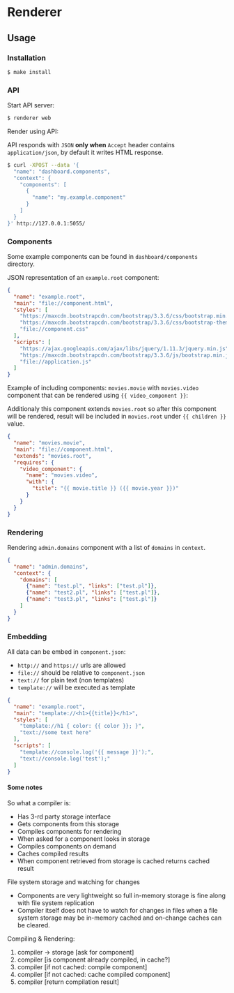 # Renderer

## Usage

### Installation

```sh
$ make install
```

### API

Start API server:

```sh
$ renderer web
```

Render using API:

API responds with `JSON` **only when** `Accept` header contains `application/json`,
by default it writes HTML response.

```sh
$ curl -XPOST --data '{
  "name": "dashboard.components",
  "context": {
    "components": [
      {
        "name": "my.example.component"
      }
    ]
  }
}' http://127.0.0.1:5055/
```

### Components

Some example components can be found in `dashboard/components` directory.

JSON representation of an `example.root` component:

```json
{
  "name": "example.root",
  "main": "file://component.html",
  "styles": [
    "https://maxcdn.bootstrapcdn.com/bootstrap/3.3.6/css/bootstrap.min.css",
    "https://maxcdn.bootstrapcdn.com/bootstrap/3.3.6/css/bootstrap-theme.min.css",
    "file://component.css"
  ],
  "scripts": [
    "https://ajax.googleapis.com/ajax/libs/jquery/1.11.3/jquery.min.js",
    "https://maxcdn.bootstrapcdn.com/bootstrap/3.3.6/js/bootstrap.min.js",
    "file://application.js"
  ]
}
```

Example of including components: `movies.movie` with `movies.video` component that can be rendered using `{{ video_component }}`:

Additionaly this component extends `movies.root` so after this component will be rendered, result will be included in `movies.root` under `{{ children }}` value.

```json
{
  "name": "movies.movie",
  "main": "file://component.html",
  "extends": "movies.root",
  "requires": {
    "video_component": {
      "name": "movies.video",
      "with": {
        "title": "{{ movie.title }} ({{ movie.year }})"
      }
    }
  }
}
```

### Rendering

Rendering `admin.domains` component with a list of `domains` in `context`.

```json
{
  "name": "admin.domains",
  "context": {
    "domains": [
      {"name": "test.pl", "links": ["test.pl"]},
      {"name": "test2.pl", "links": ["test.pl"]},
      {"name": "test3.pl", "links": ["test.pl"]}
    ]
  }
}
```

### Embedding

All data can be embed in `component.json`:

  * `http://` and `https://` urls are allowed
  * `file://` should be relative to `component.json`
  * `text://` for plain text (non templates)
  * `template://` will be executed as template

```json
{
  "name": "example.root",
  "main": "template://<h1>{{title}}</h1>",
  "styles": [
    "template://h1 { color: {{ color }}; }",
    "text://some text here"
  ],
  "scripts": [
    "template://console.log('{{ message }}');",
    "text://console.log('test');"
  ]
}
```


#### Some notes

So what a compiler is:

* Has 3-rd party storage interface
* Gets components from this storage
* Compiles components for rendering
* When asked for a component looks in storage
* Compiles components on demand
* Caches compiled results
* When component retrieved from storage is cached returns cached result

File system storage and watching for changes

* Components are very lightweight so full in-memory storage is fine along with file system replication
* Compiler itself does not have to watch for changes in files when a file system storage may be in-memory cached and on-change caches can be cleared.

Compiling & Rendering:

1. compiler -> storage [ask for component]
2. compiler [is component already compiled, in cache?]
3. compiler [if not cached: compile component]
4. compiler [if not cached: cache compiled component]
5. compiler [return compilation result]
